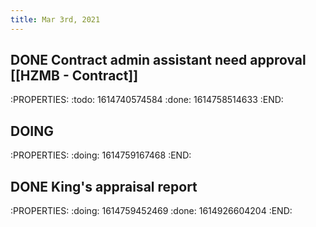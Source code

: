 ```yaml
---
title: Mar 3rd, 2021
---
```


## DONE Contract admin assistant need approval [[HZMB - Contract]]
:PROPERTIES:
:todo: 1614740574584
:done: 1614758514633
:END:
## DOING
:PROPERTIES:
:doing: 1614759167468
:END:
## DONE King's appraisal report
:PROPERTIES:
:doing: 1614759452469
:done: 1614926604204
:END:
